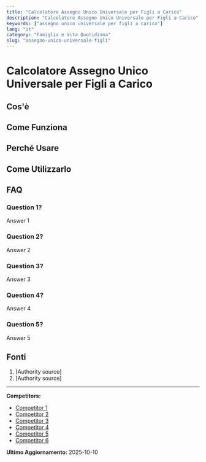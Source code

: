 ```yaml
---
title: "Calcolatore Assegno Unico Universale per Figli a Carico"
description: "Calcolatore Assegno Unico Universale per Figli a Carico"
keywords: ["assegno unico universale per figli a carico"]
lang: "it"
category: "Famiglia e Vita Quotidiana"
slug: "assegno-unico-universale-figli"
---
```


# Calcolatore Assegno Unico Universale per Figli a Carico

<!-- TODO: Add introduction -->

## Cos'è

<!-- TODO: Explain what this calculator does -->

## Come Funziona

<!-- TODO: Explain methodology -->

## Perché Usare

<!-- TODO: List benefits -->

## Come Utilizzarlo

<!-- TODO: Step-by-step guide -->

## FAQ

### Question 1?
Answer 1

### Question 2?
Answer 2

### Question 3?
Answer 3

### Question 4?
Answer 4

### Question 5?
Answer 5

## Fonti

1. [Authority source]
2. [Authority source]

---

**Competitors:**
- [Competitor 1](https://servizi2.inps.it/servizi/AssegnoUnicoFigli/Simulatore)
- [Competitor 2](https://www.inps.it/it/it/dettaglio-scheda.it.schede-servizio-strumento.schede-strumenti.assegno-unico-e-universale-per-i-figli-a-carico---simulazione.assegno-unico-e-universale-per-i-figli-a-carico---simulazione1.html)
- [Competitor 3](https://lab24.ilsole24ore.com/assegno-unico-universale/)
- [Competitor 4](https://www.avvocatoandreani.it/servizi/calcolo-assegno-unico-universale.php)
- [Competitor 5](https://www.pmi.it/servizi/376750/calcolo-assegno-unico.html)
- [Competitor 6](https://montegrimano.mycity.it/notizie/686741/assegno-unico-universale-online-simulazione-inps)

**Ultimo Aggiornamento:** 2025-10-10
